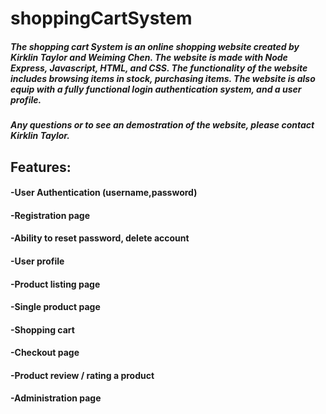 # shoppingCartSystem
 
##### The shopping cart System is an online shopping website created by Kirklin Taylor and Weiming Chen. The website is made with Node Express, Javascript, HTML, and CSS. The functionality of the website includes browsing items in stock, purchasing items. The website is also equip with a fully functional login authentication system, and a user profile.
##### Any questions or to see an demostration of the website, please contact Kirklin Taylor.

## Features:

#### -User Authentication (username,password)
#### -Registration page
#### -Ability to reset password, delete account
#### -User profile
#### -Product listing page
#### -Single product page
#### -Shopping cart
#### -Checkout page
#### -Product review / rating a product
#### -Administration page

